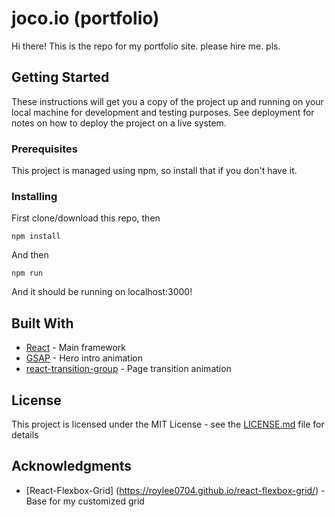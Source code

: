 # joco.io (portfolio)

Hi there! This is the repo for my portfolio site. please hire me. pls.

## Getting Started

These instructions will get you a copy of the project up and running on your local machine for development and testing purposes. See deployment for notes on how to deploy the project on a live system.

### Prerequisites

This project is managed using npm, so install that if you don't have it. 

### Installing

First clone/download this repo, then
```
npm install
```

And then
```
npm run
```

And it should be running on localhost:3000!

## Built With

* [React](https://facebook.github.io/react/) - Main framework
* [GSAP](https://greensock.com/gsap) - Hero intro animation
* [react-transition-group](https://github.com/reactjs/react-transition-group) - Page transition animation

## License

This project is licensed under the MIT License - see the [LICENSE.md](LICENSE.md) file for details

## Acknowledgments

* [React-Flexbox-Grid] (https://roylee0704.github.io/react-flexbox-grid/) - Base for my customized grid 
